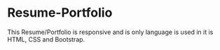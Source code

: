 # Resume-Portfolio
This Resume/Portfolio is responsive and is only language is used in it is HTML, CSS  and Bootstrap.
